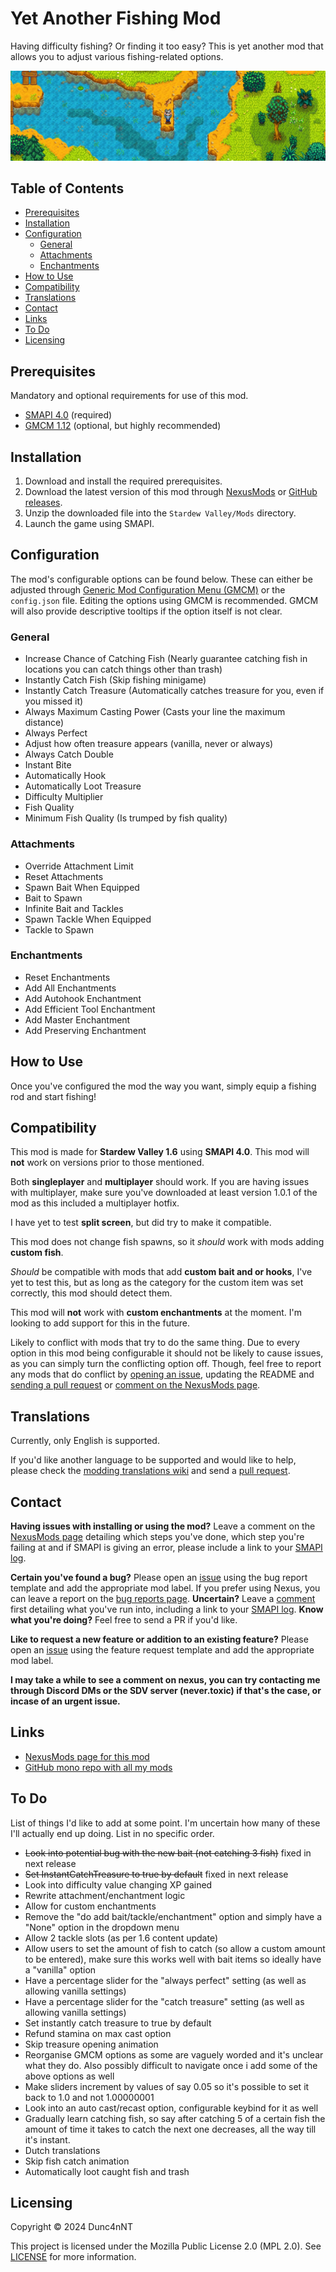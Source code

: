 # Yet Another Fishing Mod

Having difficulty fishing? Or finding it too easy? This is yet another mod that allows you to adjust various fishing-related options.

![Header image showing a bamboo pole with all enchantments, infinite bait and tackle](./.nexusmods/header_image.jpg)

## Table of Contents

- [Prerequisites](#prerequisites)
- [Installation](#installation)
- [Configuration](#configuration)
  - [General](#general)
  - [Attachments](#attachments)
  - [Enchantments](#enchantments)
- [How to Use](#how-to-use)
- [Compatibility](#compatibility)
- [Translations](#translations)
- [Contact](#contact)
- [Links](#links)
- [To Do](#to-do)
- [Licensing](#licensing)

## Prerequisites

Mandatory and optional requirements for use of this mod.

- [SMAPI 4.0](https://www.nexusmods.com/stardewvalley/mods/2400) (required)
- [GMCM 1.12][GMCM-nexus] (optional, but highly recommended)

## Installation

1. Download and install the required prerequisites.
2. Download the latest version of this mod through [NexusMods](https://www.nexusmods.com/stardewvalley/mods/20391?tab=files) or [GitHub releases](https://github.com/Dunc4nNT/StardewMods/releases).
3. Unzip the downloaded file into the `Stardew Valley/Mods` directory.
4. Launch the game using SMAPI.

## Configuration

The mod's configurable options can be found below. These can either be adjusted through [Generic Mod Configuration Menu (GMCM)][GMCM-nexus] or the `config.json` file. Editing the options using GMCM is recommended. GMCM will also provide descriptive tooltips if the option itself is not clear.

### General

- Increase Chance of Catching Fish (Nearly guarantee catching fish in locations you can catch things other than trash)
- Instantly Catch Fish (Skip fishing minigame)
- Instantly Catch Treasure (Automatically catches treasure for you, even if you missed it)
- Always Maximum Casting Power (Casts your line the maximum distance)
- Always Perfect
- Adjust how often treasure appears (vanilla, never or always)
- Always Catch Double
- Instant Bite
- Automatically Hook
- Automatically Loot Treasure
- Difficulty Multiplier
- Fish Quality
- Minimum Fish Quality (Is trumped by fish quality)

### Attachments

- Override Attachment Limit
- Reset Attachments
- Spawn Bait When Equipped
- Bait to Spawn
- Infinite Bait and Tackles
- Spawn Tackle When Equipped
- Tackle to Spawn

### Enchantments

- Reset Enchantments
- Add All Enchantments
- Add Autohook Enchantment
- Add Efficient Tool Enchantment
- Add Master Enchantment
- Add Preserving Enchantment

## How to Use

Once you've configured the mod the way you want, simply equip a fishing rod and start fishing!

## Compatibility

This mod is made for **Stardew Valley 1.6** using **SMAPI 4.0**. This mod will **not** work on versions prior to those mentioned.

Both **singleplayer** and **multiplayer** should work. If you are having issues with multiplayer, make sure you've downloaded at least version 1.0.1 of the mod as this included a multiplayer hotfix.

I have yet to test **split screen**, but did try to make it compatible.

This mod does not change fish spawns, so it *should* work with mods adding **custom fish**.

*Should* be compatible with mods that add **custom bait and or hooks**, I've yet to test this, but as long as the category for the custom item was set correctly, this mod should detect them.

This mod will **not** work with **custom enchantments** at the moment. I'm looking to add support for this in the future.

Likely to conflict with mods that try to do the same thing. Due to every option in this mod being configurable it should not be likely to cause issues, as you can simply turn the conflicting option off. Though, feel free to report any mods that do conflict by [opening an issue][gh-issues], updating the README and [sending a pull request][gh-pr] or [comment on the NexusMods page][nexus-comments].

## Translations

Currently, only English is supported.

If you'd like another language to be supported and would like to help, please check the [modding translations wiki](https://stardewvalleywiki.com/Modding:Translations) and send a [pull request][gh-pr].

## Contact

**Having issues with installing or using the mod?** Leave a comment on the [NexusMods page][nexus-comments] detailing which steps you've done, which step you're failing at and if SMAPI is giving an error, please include a link to your [SMAPI log][smapi-log].

**Certain you've found a bug?** Please open an [issue][gh-issues] using the bug report template and add the appropriate mod label. If you prefer using Nexus, you can leave a report on the [bug reports page][nexus-bugs]. **Uncertain?** Leave a [comment][nexus-comments] first detailing what you've run into, including a link to your [SMAPI log][smapi-log]. **Know what you're doing?** Feel free to send a PR if you'd like.

**Like to request a new feature or addition to an existing feature?** Please open an [issue][gh-issues] using the feature request template and add the appropriate mod label.

**I may take a while to see a comment on nexus, you can try contacting me through Discord DMs or the SDV server (never.toxic) if that's the case, or incase of an urgent issue.**

## Links

- [NexusMods page for this mod](https://www.nexusmods.com/stardewvalley/mods/20391)
- [GitHub mono repo with all my mods](https://github.com/Dunc4nNT/StardewMods)

## To Do

List of things I'd like to add at some point. I'm uncertain how many of these I'll actually end up doing. List in no specific order.

- ~~Look into potential bug with the new bait (not catching 3 fish)~~ fixed in next release
- ~~Set InstantCatchTreasure to true by default~~ fixed in next release
- Look into difficulty value changing XP gained
- Rewrite attachment/enchantment logic
- Allow for custom enchantments
- Remove the "do add bait/tackle/enchantment" option and simply have a "None" option in the dropdown menu
- Allow 2 tackle slots (as per 1.6 content update)
- Allow users to set the amount of fish to catch (so allow a custom amount to be entered), make sure this works well with bait items so ideally have a "vanilla" option
- Have a percentage slider for the "always perfect" setting (as well as allowing vanilla settings)
- Have a percentage slider for the "catch treasure" setting (as well as allowing vanilla settings)
- Set instantly catch treasure to true by default
- Refund stamina on max cast option
- Skip treasure opening animation
- Reorganise GMCM options as some are vaguely worded and it's unclear what they do. Also possibly difficult to navigate once i add some of the above options as well
- Make sliders increment by values of say 0.05 so it's possible to set it back to 1.0 and not 1.00000001
- Look into an auto cast/recast option, configurable keybind for it as well
- Gradually learn catching fish, so say after catching 5 of a certain fish the amount of time it takes to catch the next one decreases, all the way till it's instant.
- Dutch translations
- Skip fish catch animation
- Automatically loot caught fish and trash

## Licensing

Copyright © 2024 Dunc4nNT

This project is licensed under the Mozilla Public License 2.0 (MPL 2.0). See [LICENSE](../LICENSE) for more information.

[GMCM-nexus]: https://www.nexusmods.com/stardewvalley/mods/5098
[nexus-comments]: https://www.nexusmods.com/stardewvalley/mods/20391?tab=posts
[nexus-bugs]: https://www.nexusmods.com/stardewvalley/mods/20391?tab=bugs
[smapi-log]: https://smapi.io/log
[gh-issues]: https://github.com/Dunc4nNT/StardewMods/issues
[gh-pr]: https://github.com/Dunc4nNT/StardewMods/pulls
